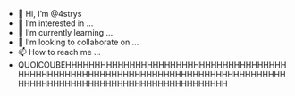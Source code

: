 - 👋 Hi, I’m @4strys
- 👀 I’m interested in ...
- 🌱 I’m currently learning ...
- 💞️ I’m looking to collaborate on ...
- 📫 How to reach me ...
- QUOICOUBEHHHHHHHHHHHHHHHHHHHHHHHHHHHHHHHHHHHHHHHHHHHHHHHHHHHHHHHHHHHHHHHHHHHHHHHHHHHHHHHHHHHHHHHHHHHHHHHHHHHHHHHHHHHHHHHHHHHHHHHH
<!---
4strys/4strys is a ✨ special ✨ repository because its `README.md` (this file) appears on your GitHub profile.
You can click the Preview link to take a look at your changes.
--->
